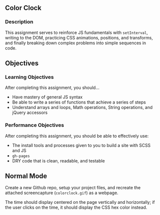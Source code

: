 ## Color Clock

### Description

This assignment serves to reinforce JS fundamentals with `setInterval`, writing to the DOM, practicing CSS animations, positions, and transforms, and finally breaking down complex problems into simple sequences in code.

## Objectives

### Learning Objectives

After completing this assignment, you should...

* Have mastery of general JS syntax
* Be able to write a series of functions that achieve a series of steps
* Understand arrays and loops, Math operations, String operations, and jQuery accessors

### Performance Objectives

After completing this assignment, you should be able to effectively use:

* The install tools and processes given to you to build a site with SCSS and JS
* `gh-pages`
* DRY code that is clean, readable, and testable

## Normal Mode

Create a new Github repo, setup your project files, and recreate the attached screencapture (`colorclock.gif`) as a webpage.

The time should display centered on the page vertically and horizontally; if the user clicks on the time, it should display the CSS hex color instead.

